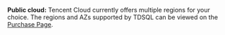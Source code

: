 
**Public cloud:**
Tencent Cloud currently offers multiple regions for your choice. The regions and AZs supported by TDSQL can be viewed on the [Purchase Page](https://buy.cloud.tencent.com/dcdb#/).



